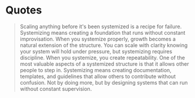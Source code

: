 # Quotes

> Scaling anything before it's been systemized is a recipe for failure. Systemizing means creating a foundation that runs without constant improvisation. When you systemize properly, growth becomes a natural extension of the structure. You can scale with clarity knowing your system will hold under pressure, but systemizing requires discipline. When you systemize, you create repeatability. One of the most valuable aspects of a systemized structure is that it allows other people to step in. Systemizing means creating documentation, templates, and guidelines that allow others to contribute without confusion. Not by doing more, but by designing systems that can run without constant supervision.
